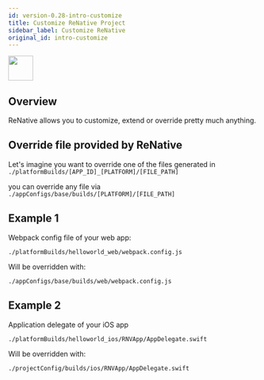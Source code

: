 ```yaml
---
id: version-0.28-intro-customize
title: Customize ReNative Project
sidebar_label: Customize ReNative
original_id: intro-customize
---
```


<img src="https://renative.org/img/ic_configuration.png" width=50 height=50 />

## Overview

ReNative allows you to customize, extend or override pretty much anything.

## Override file provided by ReNative

Let's imagine you want to override one of the files generated in `./platformBuilds/[APP_ID]_[PLATFORM]/[FILE_PATH]`

you can override any file via `./appConfigs/base/builds/[PLATFORM]/[FILE_PATH]`

## Example 1

Webpack config file of your web app:

`./platformBuilds/helloworld_web/webpack.config.js`

Will be overridden with:

`./appConfigs/base/builds/web/webpack.config.js`

## Example 2

Application delegate of your iOS app

`./platformBuilds/helloworld_ios/RNVApp/AppDelegate.swift`

Will be overridden with:

`./projectConfig/builds/ios/RNVApp/AppDelegate.swift`
